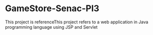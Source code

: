 # GameStore-Senac-PI3
This project is referenceThis project refers to a web application in Java programming language using JSP and Servlet
